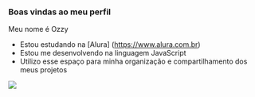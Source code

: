 ### Boas vindas ao meu perfil 

Meu nome é Ozzy

- Estou estudando na [Alura] (https://www.alura.com.br)
- Estou me desenvolvendo na linguagem JavaScript
- Utilizo esse espaço para minha organização e compartilhamento dos meus projetos

![ ]( 
https://tenor.com/tKgaYjwJq16.gif0)


